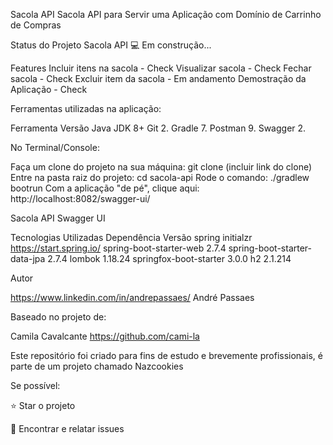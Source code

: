 Sacola API
Sacola API para Servir uma Aplicação com Domínio de Carrinho de Compras

Status do Projeto
Sacola API 💻 Em construção...

Features
Incluir itens na sacola - Check
Visualizar sacola - Check
Fechar sacola - Check
Excluir item da sacola - Em andamento
Demostração da Aplicação - Check

Ferramentas utilizadas na aplicação: 

Ferramenta	Versão
Java JDK	8+
Git	2.
Gradle	7.
Postman	9.
Swagger 2.

No Terminal/Console:

Faça um clone do projeto na sua máquina: git clone (incluir link do clone)
Entre na pasta raiz do projeto: cd sacola-api
Rode o comando: ./gradlew bootrun
Com a aplicação "de pé", clique aqui: http://localhost:8082/swagger-ui/

Sacola API Swagger UI

Tecnologias Utilizadas
Dependência	Versão
spring initialzr	https://start.spring.io/
spring-boot-starter-web	2.7.4
spring-boot-starter-data-jpa	2.7.4
lombok	1.18.24
springfox-boot-starter	3.0.0
h2	2.1.214


Autor

https://www.linkedin.com/in/andrepassaes/
André Passaes


Baseado no projeto de:

Camila Cavalcante
https://github.com/cami-la



Este repositório foi criado para fins de estudo e brevemente profissionais, é parte de um projeto chamado Nazcookies

Se possível:

⭐️ Star o projeto

🐛 Encontrar e relatar issues